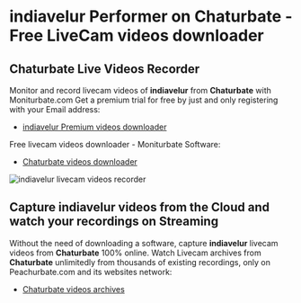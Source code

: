 # indiavelur Performer on Chaturbate - Free LiveCam videos downloader

## Chaturbate Live Videos Recorder

Monitor and record livecam videos of **indiavelur** from **Chaturbate** with Moniturbate.com
Get a premium trial for free by just and only registering with your Email address:
* [indiavelur Premium videos downloader](https://moniturbate.com/request-demo-licence-key.html)

Free livecam videos downloader - Moniturbate Software:
* [Chaturbate videos downloader](https://moniturbate.com/moniturbate-download-software.html)

![indiavelur livecam videos recorder](https://peachurnet.com/templates/moniturbate-software.png)


## Capture indiavelur videos from the Cloud and watch your recordings on Streaming

Without the need of downloading a software, capture **indiavelur** livecam videos from **Chaturbate** 100% online.
Watch Livecam archives from **Chaturbate** unlimitedly from thousands of existing recordings, only on Peachurbate.com and its websites network:
* [Chaturbate videos archives](https://peachurnet.com/)